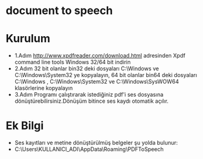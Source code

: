# document to speech
 
# Kurulum
- 1.Adım http://www.xpdfreader.com/download.html adresinden Xpdf command line tools Windows 32/64 bit indirin
- 2.Adım 32 bit olanlar bin32 deki dosyaları C:\Windows ve C:\Windows\System32 ye kopyalayın, 64 bit olanlar bin64 deki dosyaları C:\Windows , C:\Windows\System32 ve C:\Windows\SysWOW64 klasörlerine kopyalayın
- 3.Adım Programı çalıştırarak istediğiniz pdf'i ses dosyasına dönüştürebilirsiniz.Dönüşüm bitince ses kaydı otomatik açılır.

# Ek Bilgi

- Ses kayıtları ve metine dönüştürülmüş belgeler şu yolda bulunur:
- C:\Users\KULLANICI_ADI\AppData\Roaming\PDFToSpeech
